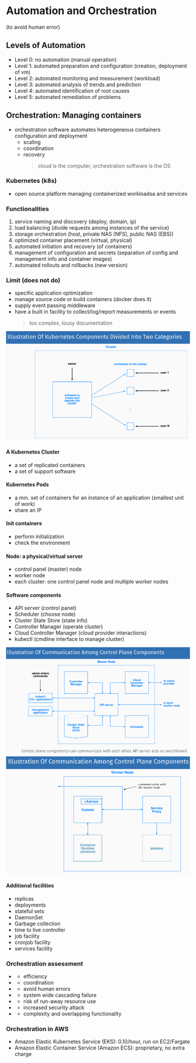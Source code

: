 # Automation and Orchestration

(to avoid human error)

## Levels of Automation

- Level 0: no automation (manual operation)
- Level 1: automated preparation and configuration (creation, deployment of vm)
- Level 2: automated monitoring and measurement (workload)
- Level 3: automated analysis of trends and prediction
- Level 4: automated identification of root causes
- Level 5: automated remediation of problems

## Orchestration: Managing containers

- orchestration software automates heterogeneous containers configuration and deployment
  - scaling
  - coordination
  - recovery
    > cloud is the computer, orchestration software is the OS

### Kubernetes (k8s)

- open source platform managing containerized workloadsa and services

### Functionalities

1. service naming and discovery (deploy, domain, ip)
2. load balancing (divide requests among instances of the service)
3. storage orchestration (host, private NAS (NFS), public NAS (EBS))
4. optimized container placement (virtual, physical)
5. automated initiation and recovery (of containers)
6. management of configuration and secrets (separation of config and management info and container images)
7. automated rollouts and rollbacks (new version)

### Limit (does not do)

- specific application optimization
- manage source code or build containers (docker does it)
- supply event passing middleware
- have a built in facility to collect/log/report measurements or events
  > too complex, lousy documentation

![k8s](assets/k8s.png)

#### A Kubernetes Cluster

- a set of replicated containers
- a set of support software

#### Kubernetes Pods

- a min. set of containers for an instance of an application (smallest unit of work)
- share an IP

#### Init containers

- perform initialization
- check the environment

#### Node: a physical/virtual server

- control panel (master) node
- worker node
- each cluster: one control panel node and multiple worker nodes

#### Software components

- API server (control panel)
- Scheduler (choose node)
- Cluster State Store (state info)
- Controller Manager (operate cluster)
- Cloud Controller Manager (cloud provider interactions)
- kubectl (cmdline interface to manage cluster)

![control panel](assets/control-panel.png)
![worker node](assets/worker.png)

#### Additional facilities

- replicas
- deployments
- stateful sets
- DaemonSet
- Garbage collection
- time to live controller
- job facility
- cronjob facility
- services facility

### Orchestration assessment

- - efficiency
- - coordination
- - avoid human errors
- - system wide cascading failure
- - risk of run-away resource use
- - increased security attack
- - complexity and overlapping functionality

### Orchestration in AWS

- Amazon Elastic Kubernetes Service (EKS): 0.10/hour, run on EC2/Fargate
- Amazon Elastic Container Service (Amazon ECS): proprietary, no extra charge
